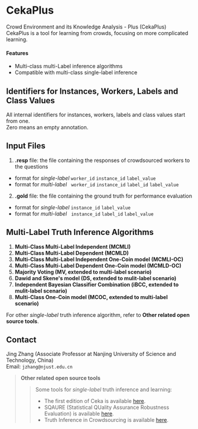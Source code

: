 # CekaPlus
Crowd Environment and its Knowledge Analysis - Plus (CekaPlus)\
CekaPlus is a tool for learning from crowds, focusing on more complicated learning.
#### Features
- Multi-class multi-Label inference algorithms
- Compatible with multi-class single-label inference

## Identifiers for Instances, Workers, Labels and Class Values
All internal identifiers for instances, workers, labels and class values start from one.\
Zero means an empty annotation.

## Input Files
1. **.resp** file: the file containing the responses of crowdsourced workers to the questions
- format for *single-label* `worker_id` `instance_id` `label_value`
- format for *multi-label* &nbsp; `worker_id` `instance_id` `label_id` `label_value`
2. **.gold** file: the file containing the ground truth for performance evaluation
- format for *single-label* `instance_id` `label_value`
- format for *multi-label*  &nbsp; `instance_id` `label_id` `label_value`

## Multi-Label Truth Inference Algorithms
1. **Multi-Class Multi-Label Independent (MCMLI)**
2. **Multi-Class Multi-Label Dependent (MCMLD)**
3. **Multi-Class Multi-Label Independent One-Coin model (MCMLI-OC)**
4. **Multi-Class Multi-Label Dependent One-Coin model (MCMLD-OC)**
5. **Majority Voting (MV, extended to multi-label scenario)**
6. **Dawid and Skene's model (DS, extended to mulit-label scenario)**
7. **Independent Bayesian Classifier Combination (iBCC, extended to mulit-label scenario)**
8. **Multi-Class One-Coin model (MCOC, extended to multi-label scenario)**

For other *single-label* truth inference algorithm, refer to **Other related open source tools**.

## Contact
Jing Zhang (Associate Professor at Nanjing University of Science and Technology, China)\
Email: `jzhang@njust.edu.cn`

> **Other related open source tools**
>> Some tools for *single-label* truth inference and learning:
>> - The first edition of Ceka is available [here](http://ceka.sourceforge.net).
>> - SQAURE (Statistical QUality Assurance Robustness Evaluation) is available [here](http://ir.ischool.utexas.edu/square/).
>> - Truth Inference in Crowdsourcing is available [here](https://zhydhkcws.github.io/crowd_truth_inference/index.html).

